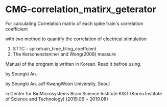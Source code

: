 # CMG-correlation_matirx_geterator

For calculating Correlation matrix of each spike train's correlation coefficient

with two method to quantify the correlation of electrical stimulation
  1) STTC - spiketrain_time_tiling_coeffcient
  2) The Kerschensteniner and Wong(2008) measure
 
Manual of the program is written in Korean. Read it befroe using.

by Seungki An.

by Seungki An.
adf
KwangWoon University, Seoul

in
Center for BioMicrosystems
Brain Science Institute
KIST (Korea Institute of Science and Technology)
(2019.06 ~ 2019.08)
